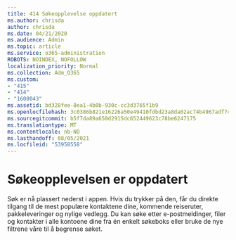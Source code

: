 ```yaml
---
title: 414 Søkeopplevelse oppdatert
ms.author: chrisda
author: chrisda
ms.date: 04/21/2020
ms.audience: Admin
ms.topic: article
ms.service: o365-administration
ROBOTS: NOINDEX, NOFOLLOW
localization_priority: Normal
ms.collection: Adm_O365
ms.custom:
- "415"
- "414"
- "1600043"
ms.assetid: bd328fee-8ea1-4b0b-930c-cc3d3765f1b9
ms.openlocfilehash: 3c0386b821e16226a50e49410fdbd23a8da02ac74b4967adf7409f93c49d8068
ms.sourcegitcommit: b5f7da89a650d2915dc652449623c78be6247175
ms.translationtype: MT
ms.contentlocale: nb-NO
ms.lasthandoff: 08/05/2021
ms.locfileid: "53958558"
---
```

# <a name="search-experience-updated"></a>Søkeopplevelsen er oppdatert

Søk er nå plassert nederst i appen. Hvis du trykker på den, får du direkte tilgang til de mest populære kontaktene dine, kommende reiseruter, pakkeleveringer og nylige vedlegg. Du kan søke etter e-postmeldinger, filer og kontakter i alle kontoene dine fra én enkelt søkeboks eller bruke de nye filtrene våre til å begrense søket.

